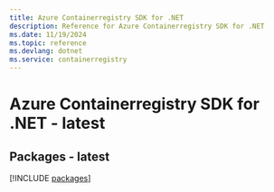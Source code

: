 ```yaml
---
title: Azure Containerregistry SDK for .NET
description: Reference for Azure Containerregistry SDK for .NET
ms.date: 11/19/2024
ms.topic: reference
ms.devlang: dotnet
ms.service: containerregistry
---
```

# Azure Containerregistry SDK for .NET - latest
## Packages - latest
[!INCLUDE [packages](containerregistry-index.md)]